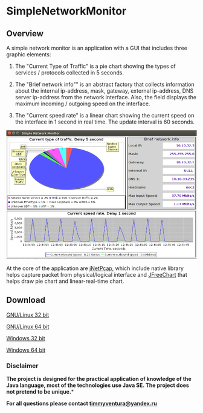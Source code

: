 # SimpleNetworkMonitor

## Overview

A simple network monitor is an application with a GUI that includes three graphic elements:

1. The "Current Type of Traffic" is a pie chart showing the types of services / protocols collected in 5 seconds.

2. The "Brief network info"" is an abstract factory that collects information about the internal ip-address, mask, gateway, external ip-address, DNS server ip-address from the network interface. Also, the field displays the maximum incoming / outgoing speed on the interface.

3. The "Current speed rate" is a linear chart showing the current speed on the interface in 1 second in real time. The update interval is 60 seconds.

![GitHub Logo](/images/Selection_006.png)

At the core of the application are [jNetPcap](https://github.com/ruedigergad/clj-net-pcap/tree/master/jnetpcap), which include native library helps capture packet from physical/logical interface and [JFreeChart](https://github.com/jfree/jfreechart) that helps draw pie chart and linear-real-time chart.

## Download

[GNU/Linux 32 bit](https://github.com/timmyventura/SimpleNetworkMonitor/raw/master/dist/simple_network_monitor_linux32.tar.gz)

[GNU/Linux 64 bit](https://github.com/timmyventura/SimpleNetworkMonitor/raw/master/dist/simple_network_monitor_linux64.tar.gz)

[Windows 32 bit](https://github.com/timmyventura/SimpleNetworkMonitor/raw/master/dist/simple_network_monitor_win32.zip)

[Windows 64 bit](https://github.com/timmyventura/SimpleNetworkMonitor/raw/master/dist/simple_network_monitor_win64.zip)


### Disclaimer

**The project is designed for the practical application of knowledge of the Java language, most of the technologies use Java SE. The project does not pretend to be unique.***

**For all questions please contact timmyventura@yandex.ru**
